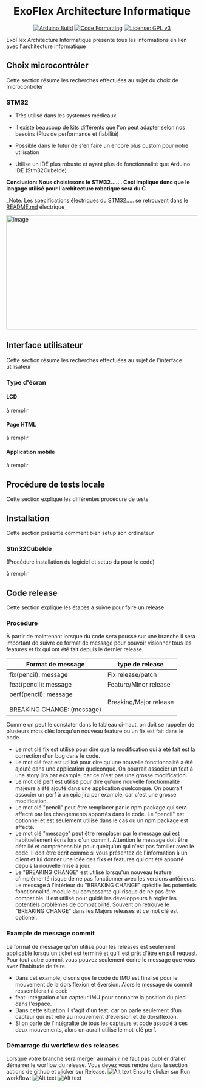 <div id="ExoFlex Architecture Informatique" align="center">
   <h1>ExoFlex Architecture Informatique</h1>
    
 [![Arduino Build](https://github.com/EDP325/ExoFlex/actions/workflows/Arduino_test.yml/badge.svg)](https://github.com/EDP325/ExoFlex/actions/workflows/Arduino_test.yml)
[![Code Formatting](https://github.com/BigJack325/ExoFlex/actions/workflows/code_formatting.yml/badge.svg)](https://github.com/BigJack325/ExoFlex/actions/workflows/code_formatting.yml)
 [![License: GPL v3](https://img.shields.io/badge/License-GPLv3-blue.svg?style=flat-square)](https://github.com/EDP325/ExoFlex/blob/main/LICENSE.md)

</div>

ExoFlex Architecture Informatique présente tous les informations en lien avec l'architecture informatique

## Choix microcontrôler

Cette section résume les recherches effectuées au sujet du choix de microcontrôler

### STM32

- Très utilisé dans les systemes médicaux

- Il existe beaucoup de kits différents que l'on peut adapter selon nos besoins (Plus de performance et fiabilité)

- Possible dans le futur de s'en faire un encore plus custom pour notre utilisation

- Utilise un IDE plus robuste et ayant plus de fonctionnalité que Arduino IDE (Stm32CubeIde)

**Conclusion: Nous choisissons le STM32..... . Ceci implique donc que le langage utilisé pour l'architecture robotique sera du C**

_Note: Les spécifications électriques du STM32..... se retrouvent dans le [README.md](https://github.com/ExoFlex-Inc/ExoFlex/blob/main/ExoFlex_%C3%89lectrique/README.md) électrique\_

<img src="https://botland.store/img/art/inne/19373_4.jpg" alt="image" width="533" height="300"/>

## Interface utilisateur

Cette section résume les recherches effectuées au sujet de l'interface utilisateur

### Type d'écran

#### LCD

à remplir

#### Page HTML

à remplir

#### Application mobile

à remplir

## Procédure de tests locale

Cette section explique les différentes procédure de tests

## Installation

Cette section présente comment bien setup son ordinateur

### Stm32CubeIde

(Procédure installation du logiciel et setup du pour le code)

à remplir

## Code release

Cette section explique les étapes à suivre pour faire un release

### Procédure

À partir de maintenant lorsque du code sera poussé sur une branche il sera important de suivre ce format de message pour pouvoir visionner tous les features et fix qui ont été fait depuis le dernier release.

| Format de message                                          | type de release        |
| ---------------------------------------------------------- | ---------------------- |
| fix(pencil): message                                       | Fix release/patch      |
| feat(pencil): message                                      | Feature/Minor release  |
| perf(pencil): message <br> <br> BREAKING CHANGE: (message) | Breaking/Major release |

Comme on peut le constater dans le tableau ci-haut, on doit se rappeler de plusieurs mots clés lorsqu'un nouveau feature ou un fix est fait dans le code.

- Le mot clé fix est utilisé pour dire que la modification qui à été fait est la correction d'un bug dans le code.
- Le mot clé feat est utilisé pour dire qu'une nouvelle fonctionnalité a été ajouté dans une application quelconque. On pourrait associer un feat à une story jira par example, car ce n'est pas une grosse modification.
- Le mot clé perf est utilisé pour dire qu'une nouvelle fonctionnalité majeure a été ajouté dans une application quelconque. On pourrait associer un perf à un epic jira par example, car c'est une grosse modification.
- Le mot clé "pencil" peut être remplacer par le npm package qui sera affecté par les changements apportés dans le code. Le "pencil" est optionnel et est seulement utilisé dans le cas ou un npm package est affecté.
- Le mot clé "message" peut être remplacer par le message qui est habituellement écris lors d'un commit. Attention le message doit être détaillé et compréhensible pour quelqu'un qui n'est pas familier avec le code. Il doit être écrit comme si vous présentez de l'information à un client et lui donner une idée des fixs et features qui ont été apporté depuis la nouvelle mise à jour.
- Le "BREAKING CHANGE" est utilisé lorsqu'un nouveau feature d'implémenté risque de ne pas fonctionner avec les versions antérieurs. Le message à l'intérieur du "BREAKING CHANGE" spécifie les potentiels fonctionnalité, module ou composante qui risque de ne pas être compatible. Il est utilisé pour guidé les développeurs à régler les potentiels problèmes de compatibilité. Souvent on retrouve le "BREAKING CHANGE" dans les Majors releases et ce mot clé est optionel.

### Example de message commit

Le format de message qu'on utilise pour les releases est seulement applicable lorsqu'un ticket est terminé et qu'il est prêt d'être en pull request. Pour tout autre commit vous pouvez seulement écrire le message que vous avez l'habitude de faire.

- Dans cet example, disons que le code du IMU est finalisé pour le mouvement de la dorsiflexion et éversion. Alors le message du commit ressemblerait à ceci:
- feat: Intégration d'un capteur IMU pour connaitre la position du pied dans l'espace.
- Dans cette situation il s'agit d'un feat, car on parle seulement d'un capteur qui est relié au mouvement d'éversion et de dorsiflexion.
- Si on parle de l'intégralité de tous les capteurs et code associé à ces deux mouvements, alors on aurait utilisé le mot-clé perf.

### Démarrage du workflow des releases

Lorsque votre branche sera merger au main il ne faut pas oublier d'aller démarrer le worflow du release. Vous devez vous rendre dans la section actions de github et clicker sur Release.
![Alt text](image.png)
Ensuite clicker sur Run workflow:
![Alt text](image-1.png)
![Alt text](image-2.png)
